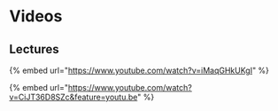 # Videos

## Lectures

{% embed url="https://www.youtube.com/watch?v=iMaqGHkUKgI" %}

{% embed url="https://www.youtube.com/watch?v=CiJT36D8SZc&feature=youtu.be" %}

